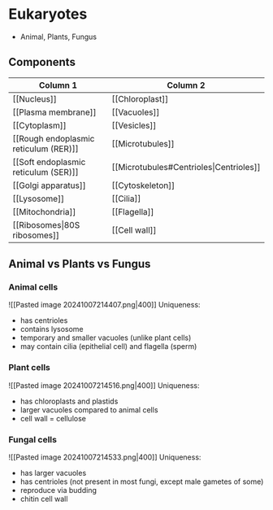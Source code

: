 # Eukaryotes
- Animal, Plants, Fungus
## Components
| Column 1                              | Column 2                                |
| ------------------------------------- | --------------------------------------- |
| [[Nucleus]]                           | [[Chloroplast]]                         |
| [[Plasma membrane]]                   | [[Vacuoles]]                            |
| [[Cytoplasm]]                         | [[Vesicles]]                            |
| [[Rough endoplasmic reticulum (RER)]] | [[Microtubules]]                        |
| [[Soft endoplasmic reticulum (SER)]]  | [[Microtubules#Centrioles\|Centrioles]] |
| [[Golgi apparatus]]                   | [[Cytoskeleton]]                        |
| [[Lysosome]]                          | [[Cilia]]                               |
| [[Mitochondria]]                      | [[Flagella]]                            |
| [[Ribosomes\|80S ribosomes]]          | [[Cell wall]]                           |
## Animal vs Plants vs Fungus
### Animal cells 
![[Pasted image 20241007214407.png|400]]
Uniqueness:
- has centrioles
- contains lysosome
- temporary and smaller vacuoles (unlike plant cells)
- may contain cilia (epithelial cell) and flagella (sperm)
### Plant cells  
![[Pasted image 20241007214516.png|400]]
Uniqueness:
- has chloroplasts and plastids
- larger vacuoles compared to animal cells
- cell wall = cellulose
### Fungal cells
![[Pasted image 20241007214533.png|400]]
Uniqueness:
- has larger vacuoles
- has centrioles (not present in most fungi, except male gametes of some)
- reproduce via budding
- chitin cell wall